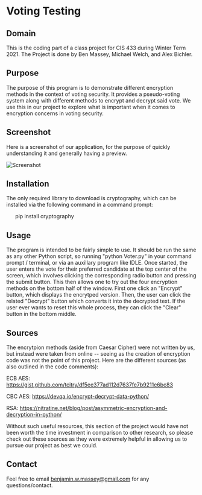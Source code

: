 # Voting Testing

## Domain

This is the coding part of a class project for CIS 433 during Winter Term 2021.
The Project is done by Ben Massey, Michael Welch, and Alex Bichler.

## Purpose

The purpose of this program is to demonstrate different encryption methods in
the context of voting security. It provides a pseudo-voting system along with
different methods to encrypt and decrypt said vote. We use this in our project
to explore what is important when it comes to encryption concerns in voting security.

## Screenshot

Here is a screenshot of our application, for the purpose of quickly understanding
it and generally having a preview. 

![Screenshot](https://i.imgur.com/7KqbF1Y.png)

## Installation

The only required library to download is cryptography, which can be installed
via the following command in a command prompt:

&nbsp;&nbsp;&nbsp;&nbsp;&nbsp;&nbsp;pip install cryptography

## Usage

The program is intended to be fairly simple to use.
It should be run the same as any other Python script,
so running "python Voter.py" in your command
prompt / terminal, or via an auxillary program like IDLE.
Once started, the user enters the vote for their preferred
candidate at the top center of the screen, which involves 
clicking the corresponding radio button and pressing the submit
button. This then allows one to try out the four encryption
methods on the bottom half of the window. First one click an "Encrypt"
button, which displays the encrytped version. Then, the user can
click the related "Decrypt" button which converts it into the decrypted
text. If the user ever wants to reset this whole process, they can click
the "Clear" button in the bottom middle.

## Sources

The encrytpion methods (aside from Caesar Cipher) were not written by us, but
instead were taken from online -- seeing as the creation of encryption code
was not the point of this project. Here are the different sources (as also
outlined in the code comments):

ECB AES: https://gist.github.com/tcitry/df5ee377ad112d7637fe7b9211e6bc83

CBC AES: https://devqa.io/encrypt-decrypt-data-python/

RSA: https://nitratine.net/blog/post/asymmetric-encryption-and-decryption-in-python/

Without such useful resources, this section of the project would have not been
worth the time investment in comparison to other research, so please check out
these sources as they were extremely helpful in allowing us to pursue our project
as best we could.

## Contact

Feel free to email benjamin.w.massey@gmail.com for any questions/contact.

